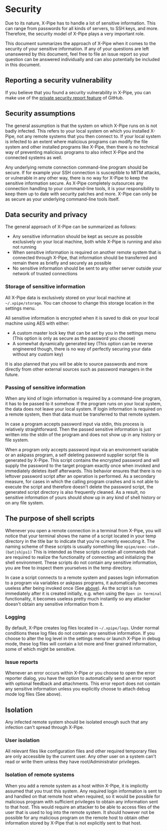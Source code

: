 # Security

Due to its nature, X-Pipe has to handle a lot of sensitive information.
This can range from passwords for all kinds of servers, to SSH keys, and more.
Therefore, the security model of X-Pipe plays a very important role.

This document summarizes the approach of X-Pipe when it comes to the security of your sensitive information.
If any of your questions are left unanswered by this document, feel free to file an
issue report so your question can be answered individually and can also potentially be included in this document.

## Reporting a security vulnerability

If you believe that you found a security vulnerability in X-Pipe,
you can make use of
the [private security report feature](https://docs.github.com/en/code-security/security-advisories/guidance-on-reporting-and-writing/privately-reporting-a-security-vulnerability)
of GitHub.

## Security assumptions

The general assumption is that the system on which X-Pipe runs on is not badly infected.
This refers to your local system on which you installed X-Pipe, not any remote systems that you then connect to.
If your local system is infected to an extent where malicious programs can modify the
file system and other installed programs like X-Pipe,
then there is no technical way of preventing malicious programs to also infect X-Pipe and the connected systems as well.

Any underlying remote connection command-line program should be secure.
If for example your SSH connection is susceptible to MITM attacks, or
vulnerable in any other way, there is no way for X-Pipe to keep the sensitive information secure.
As X-Pipe completely outsources any connection handling to your command-line tools,
it is your responsibility to keep them up to date with security patches and more.
X-Pipe can only be as secure as your underlying command-line tools itself.

## Data security and privacy

The general approach of X-Pipe can be summarized as follows:

- Any sensitive information should be kept as secure as possible exclusively on your local machine,
  both while X-Pipe is running and also not running
- When sensitive information is required on another remote system that is connected through X-Pipe, that information
  should be transferred and
  remain there as briefly and securely as possible
- No sensitive information should be sent to any other server outside your network of trusted connections

### Storage of sensitive information

All X-Pipe data is exclusively stored on your local machine at `~/.xpipe/storage`.
You can choose to change this storage location in the settings menu.

All sensitive information is encrypted when it is saved to disk on your local machine using AES
with either:

- A custom master lock key that can be set by you in the settings menu
  (This option is only as secure as the password you choose)
- A somewhat dynamically generated key (This option can be reverse
  engineered though, there is no way of perfectly securing your data without any custom key)

It is also planned that you will be able to
source passwords and more directly from other external sources such as password managers in the future.

### Passing of sensitive information

When any kind of login information is required by a command-line program, it has to be passed to it somehow.
If the program runs on your local system, the data does not leave your local system.
If login information is required on a remote system, then that data must be transferred to that remote system.

In case a program accepts password input via stdin, this process is relatively straightforward.
Then the passed sensitive information is just written into the stdin of the program and does not show up in any history or file system.

When a program only accepts password input via an environment variable or an askpass program,
a self deleting password supplier script file is generated by X-Pipe.
This script contains the encrypted password and will supply
the password to the target program exactly once when invoked and immediately deletes itself afterwards.
This behavior ensures that there is no leftover password script after an operation is performed.
As a secondary measure, for cases in which the calling program crashes
and is not able to execute the script and therefore doesn't delete the password script,
the generated script directory is also frequently cleaned.
As a result, no sensitive information of yours should show
up in any kind of shell history or on any file system.

## The purpose of shell scripts

Whenever you open a remote connection in a terminal from X-Pipe, you will notice that your terminal shows
the name of a script located in your temp directory in the title bar to indicate that you're currently executing it.
The naming scheme of these scripts is usually something like `xpipe/exec-<id>.(bat|sh|ps1)`
This is intended as these scripts contain all commands that are required
to realize the functionality of connecting and initializing the shell environment.
These scripts do not contain any sensitive information,
you are free to inspect them yourselves in the temp directory.

In case a script connects to a remote system and passes login information to a program via variables or askpass
programs,
it automatically becomes useless after being invoked once (See [above](#passing-of-sensitive-information)).
As the script is run immediately after it is created initially, e.g.
when using the `Open in terminal` functionality, it becomes useless pretty much
instantly so any attacker doesn't obtain any sensitive information from it.

### Logging

By default, X-Pipe creates log files located in `~/.xpipe/logs`.
Under normal conditions these log files do not contain any sensitive information.
If you choose to alter the log level in the settings menu or launch X-Pipe in debug mode,
these log files will contain a lot more and finer grained information, some of which might be sensitive.

### Issue reports

Whenever an error occurs within X-Pipe or you choose to open the error reporter dialog,
you have the option to automatically send an error report with optional feedback and attachments.
This error report does not contain any sensitive information unless
you explicitly choose to attach debug mode log files (See above).

## Isolation

Any infected remote system should be isolated enough such that any infection can't spread through X-Pipe.

### User isolation

All relevant files like configuration files and other required temporary files
are only accessible by the current user.
Any other user on a system can't read or write them unless they have root/Administrator privileges.

### Isolation of remote systems

When you add a remote system as a host within X-Pipe, it is implicitly assumed that you trust this system.
Any required login information is sent to and handled on that remote host when required,
so it would be possible for malicious program with sufficient privileges to obtain any information sent to that host.
This would require an attacker to be able to access files of the user that is used to log into the remote system.
It should however not be possible for any malicious program on the remote host to obtain
other information stored by X-Pipe that is not explicitly sent to that host.
